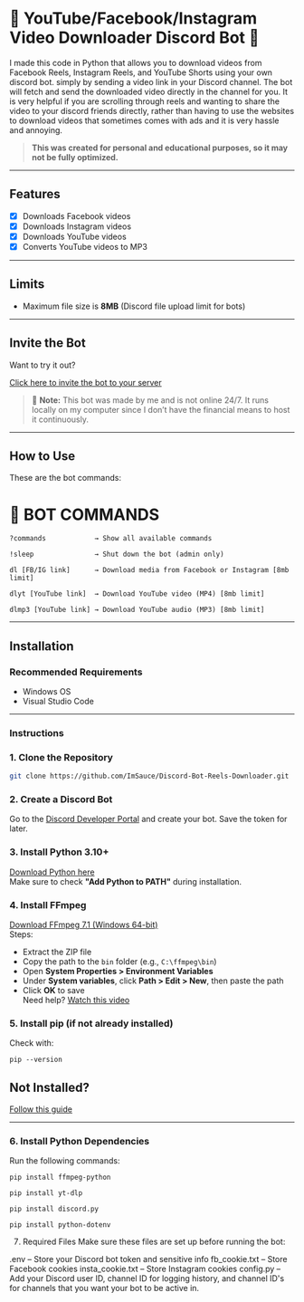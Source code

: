 
# 🍵 YouTube/Facebook/Instagram Video Downloader Discord Bot 🍵

I made this code in Python that allows you to download videos from Facebook Reels, Instagram Reels, and YouTube Shorts using your own discord bot. simply by sending a video link in your Discord channel. The bot will fetch and send the downloaded video directly in the channel for you. It is very helpful if you are scrolling through reels and wanting to share the video to your discord friends directly, rather than having to use the websites to download videos that sometimes comes with ads and it is very hassle and annoying.

>  **This was created for personal and educational purposes, so it may not be fully optimized.**

---

## Features

- [x] Downloads Facebook videos  
- [x] Downloads Instagram videos  
- [x] Downloads YouTube videos  
- [x] Converts YouTube videos to MP3  

---

## Limits

- Maximum file size is **8MB** (Discord file upload limit for bots)

---

## Invite the Bot

Want to try it out?

[Click here to invite the bot to your server](https://discord.com/oauth2/authorize?client_id=1352919755023188021&permissions=1689934340029504&integration_type=0&scope=bot+applications.commands)

> 📝 **Note:** This bot was made by me and is not online 24/7. It runs locally on my computer since I don’t have the financial means to host it continuously.

---

## How to Use

These are the bot commands:

# 🤖 BOT COMMANDS
```?commands            → Show all available commands```

```!sleep               → Shut down the bot (admin only)```

```dl [FB/IG link]      → Download media from Facebook or Instagram [8mb limit]```

```dlyt [YouTube link]  → Download YouTube video (MP4) [8mb limit]```

```dlmp3 [YouTube link] → Download YouTube audio (MP3) [8mb limit]```


---

## Installation

### Recommended Requirements

- Windows OS  
- Visual Studio Code  

---

### Instructions

### 1. Clone the Repository
```sh
git clone https://github.com/ImSauce/Discord-Bot-Reels-Downloader.git
```

### 2. **Create a Discord Bot**  
   Go to the [Discord Developer Portal](https://discord.com/developers/applications) and create your bot. Save the token for later.

### 3. **Install Python 3.10+**  
   [Download Python here](https://www.python.org/downloads/)  
   Make sure to check **"Add Python to PATH"** during installation.

### 4. **Install FFmpeg**  
   [Download FFmpeg 7.1 (Windows 64-bit)](https://www.gyan.dev/ffmpeg/builds/)  
   Steps:
   - Extract the ZIP file
   - Copy the path to the `bin` folder (e.g., `C:\ffmpeg\bin`)
   - Open **System Properties > Environment Variables**
   - Under **System variables**, click **Path > Edit > New**, then paste the path
   - Click **OK** to save  
     Need help? [Watch this video](https://www.youtube.com/watch?v=JR36oH35Fgg)

### 5. **Install pip (if not already installed)**
   
   Check with:
   ```
   pip --version
   ```


## Not Installed?  
[Follow this guide](https://pip.pypa.io/en/stable/installation/)  

---

### 6. **Install Python Dependencies**
Run the following commands:

  ```pip install ffmpeg-python```
  
  ```pip install yt-dlp```
  
  ```pip install discord.py```
  
  ```pip install python-dotenv```


7.  Required Files
Make sure these files are set up before running the bot:

.env – Store your Discord bot token and sensitive info
fb_cookie.txt – Store Facebook cookies 
insta_cookie.txt – Store Instagram cookies
config.py – Add your Discord user ID, channel ID for logging history, and channel ID's for channels that you want your bot to be active in.


